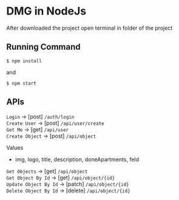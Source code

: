 # DMG in NodeJs

After downloaded the project open terminal in folder of the project

## Running Command
```
$ npm install
```
and 
```
$ npm start
```
## APIs

`Login` -> [post] `/auth/login`<br/>
`Create User` -> [post] `/api/user/create`<br/>
`Get Me` -> [get] `/api/user`<br/>
`Create Object` -> [post] `/api/object`<br/>

Values
* img, logo, title, description, doneApartments, feld<br/>

`Get Objects` -> [get] `/api/object`<br/>
`Get Object By Id` -> [get] `/api/object/{id}`<br/>
`Update Object By Id` -> [patch] `/api/object/{id}`<br/>
`Delete Object By Id` -> [delete] `/api/object/{id}`<br/>

